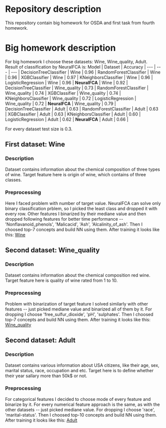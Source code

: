 # Repository description
This repository contain big homework for OSDA and first task from fourth homework.
# Big homework description
For big homework I choose these datasets: Wine, Wine_quality, Adult. Result of classification by NeuralFCA is:
Model | Dataset | Accuracy | 
--- | --- | --- |
DecisionTreeClassifier | Wine | 0.96 | 
RandomForestClassifier | Wine | 0.96 | 
XGBClassifier | Wine | 0.97 | 
KNeighborsClassifier | Wine | 0.96 | 
LogisticRegression | Wine | 0.96 | 
**NeuralFCA** | Wine | 0.92 | 
DecisionTreeClassifier | Wine_quality | 0.73 | 
RandomForestClassifier | Wine_quality | 0.74 | 
XGBClassifier | Wine_quality | 0.74 | 
KNeighborsClassifier | Wine_quality | 0.72 | 
LogisticRegression | Wine_quality | 0.72 | 
**NeuralFCA** | Wine_quality | 0.79 | 
DecisionTreeClassifier | Adult | 0.63 | 
RandomForestClassifier | Adult | 0.63 | 
XGBClassifier | Adult | 0.63 | 
KNeighborsClassifier | Adult | 0.60 | 
LogisticRegression | Adult | 0.62 | 
**NeuralFCA** | Adult | 0.66 | 


For every dataset test size is 0.3.
## First dataset: Wine
### Description
Dataset contains information about the chemical composition of three types of wine. Target feature here is origin of wine, which contains of three classes.
### Preprocessing
Here I faced problem with number of target value. NeuralFCA can solve only binary classification prblem, so I picked the least class and dropped it with every row. Other features I binarized by their mediane value and then dropped following features for better time performance -- 'Nonflavanoid_phenols', 'Malicacid', 'Ash', 'Alcalinity_of_ash'. Then I choosed top-7 concepts and build NN using them. After training it looks like this: 
[Wine](https://github.com/d1scob4ll/OSDA/tree/main/Big_HW/Wine.png?raw=true)
## Second dataset: Wine_quality
### Description
Dataset contains information about the chemical composition red wine. Target feature here is quality of wine rated from 1 to 10.
### Preprocessing
Problem with binarization of target feature I solved similarly with other features -- just picked mediane value and binarized all of them by it. For dropping I choose 'free_sulfur_dioxide', 'pH', 'sulphates'. Then I choosed top-7 concepts and build NN using them. After training it looks like this: 
[Wine_quality](https://github.com/d1scob4ll/OSDA/tree/main/Big_HW/Wine_quality.png?raw=true)
## Second dataset: Adult
### Description
Dataset contains various information about USA citizens, like their age, sex, marital status, race, occupation and etc. Target here is to define whether their year sallary more than 50k$ or not.
### Preprocessing
For categorical features I decided to choose mode of every feature and binarize by it. For every numerical feature approach is the same, as with the other datasets -- just picked mediane value. For dropping I choose 'race', 'marital-status'. Then I choosed top-10 concepts and build NN using them. After training it looks like this: 
[Adult](https://github.com/d1scob4ll/OSDA/tree/main/Big_HW/Adult.png?raw=true)

